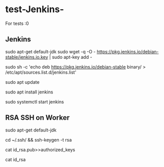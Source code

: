 # test-Jenkins-
For tests :0

## Jenkins 
sudo apt-get default-jdk
sudo wget -q -O - https://pkg.jenkins.io/debian-stable/jenkins.io.key | sudo apt-key add -

sudo sh -c 'echo deb https://pkg.jenkins.io/debian-stable binary/ > /etc/apt/sources.list.d/jenkins.list'

sudo apt update

sudo apt install jenkins

sudo systemctl start jenkins


## RSA SSH on Worker
sudo apt-get default-jdk

cd ~/.ssh/ && ssh-keygen -t rsa

cat id_rsa.pub>>authorized_keys

cat id_rsa
